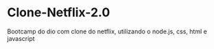 # Clone-Netflix-2.0
Bootcamp do dio com clone do netflix, utilizando o node.js, css, html e javascript
